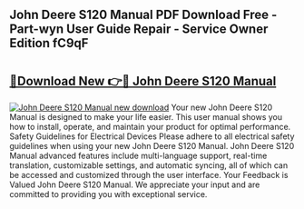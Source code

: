 ## John Deere S120 Manual PDF Download Free - Part-wyn User Guide Repair - Service Owner Edition fC9qF

# <h2><a href="http://bc95234.oget.top/?id=John+Deere+S120+Manual">🔗Download New 👉🔴 John Deere S120 Manual</a></h2>

[![John Deere S120 Manual new download](https://i.imgur.com/5g1atiW.png)](http://bc95234.oget.top/?id=John+Deere+S120+Manual)
Your new John Deere S120 Manual is designed to make your life easier. This user manual shows you how to install, operate, and maintain your product for optimal performance. Safety Guidelines for Electrical Devices Please adhere to all electrical safety guidelines when using your new John Deere S120 Manual. John Deere S120 Manual advanced features include multi-language support, real-time translation, customizable settings, and automatic syncing, all of which can be accessed and customized through the user interface. Your Feedback is Valued John Deere S120 Manual. We appreciate your input and are committed to providing you with exceptional service.
